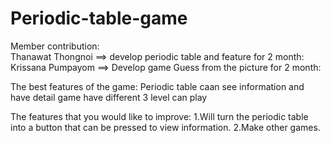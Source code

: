 # Periodic-table-game
Member contribution:  
                      Thanawat Thongnoi ==> develop periodic table and feature for 2 month:
                      Krissana Pumpayom ==> Develop game Guess from the picture for 2 month:

The best features of the game: Periodic table caan see information and have detail
                               game have different 3 level can play
                              


The features that you would like to improve:
1.Will turn the periodic table into a button that can be pressed to view information.
2.Make other games.


